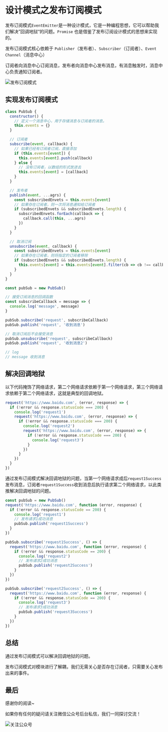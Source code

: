 # 设计模式之发布订阅模式

发布订阅模式`EventEmitter`是一种设计模式，它是一种编程思想，它可以帮助我们解决”回调地狱“的问题。`Promise` 也是借鉴了发布订阅设计模式的思想来实现的。

发布订阅模式核心依赖于 `Publisher`（发布者）、`Subscriber`（订阅者）、`Event Channel`（消息中心）

订阅者向消息中心订阅消息，发布者向消息中心发布消息，有消息触发时，消息中心负责通知订阅者。

![发布订阅模式](/assets/web/event-emitter1.png)

## 实现发布订阅模式

```javascript
class PubSub {
  constructor() {
    // 定义一个消息中心，用于存储消息与订阅者的消息。
    this.events = {}
  }

  // 订阅者
  subscribe(event, callback) {
    // 如果已经有订阅者订阅，直接添加
    if (this.events[event]) {
      this.events[event].push(callback)
    } else {
      // 没有订阅者，以数组的形式放进去
      this.events[event] = [callback]
    }
  }

  // 发布者
  publish(event, ...agrs) {
    const subscribedEnvets = this.events[event]
    // 如果存在订阅者，则一次将消息通知给订阅者
    if (subscribedEnvets && subscribedEnvets.length) {
      subscribedEnvets.forEach(callback => {
        callback.call(this, ...agrs)
      })
    }
  }

  // 取消订阅
  unsubscribe(event, callback) {
    const subscribedEnvets = this.events[event]
    // 如果存在订阅者，则将指定的订阅者移除
    if (subscribedEnvets && subscribedEnvets.length) {
      this.events[event] = this.events[event].filter(cb => cb !== callback)
    }
  }
}
```

```javascript
const pubSub = new PubSub()

// 接受订阅消息的回调函数
const subscribeCallback = message => {
  console.log('message', message)
}

pubSub.subscribe('request', subscribeCallback)
pubSub.publish('request', '收到消息')

// 取消订阅后不会接受消息
pubSub.unsubscribe('request', subscribeCallback)
pubSub.publish('request', '收到消息2')

// log
// message 收到消息
```

## 解决回调地狱

以下代码掩饰了网络请求，第二个网络请求依赖于第一个网络请求，第三个网络请求依赖于第二个网络请求，这就是典型的回调地狱。

```javascript
request('https://www.baidu.com', (error, response) => {
  if (!error && response.statusCode === 200) {
    console.log('request1')
    request('https://www.baidu.com', (error, response) => {
      if (!error && response.statusCode === 200) {
        console.log('request2')
        request('https://www.baidu.com', (error, response) => {
          if (!error && response.statusCode === 200) {
            console.log('request3')
          }
        })
      }
    })
  }
})
```

通过发布订阅模式解决回调地狱的问题，当第一个网络请求成后`request1Success`发布消息，订阅者`request1Success`收到消息后执行请求第二个网络请求，以此类推解决回调地狱的问题。

```javascript
const pubSub = new PubSub()
request('https://www.baidu.com', function (error, response) {
  if (!error && response.statusCode == 200) {
    console.log('request1')
    // 发布请求1成功消息
    pubSub.publish('request1Success')
  }
})

pubSub.subscribe('request1Success', () => {
  request('https://www.baidu.com', function (error, response) {
    if (!error && response.statusCode == 200) {
      console.log('request2')
      // 发布请求2成功消息
      pubSub.publish('request2Success')
    }
  })
})

pubSub.subscribe('request2Success', () => {
  request('https://www.baidu.com', function (error, response) {
    if (!error && response.statusCode == 200) {
      console.log('request3')
      // 发布请求3成功消息
      pubSub.publish('request3Success')
    }
  })
})
```

## 总结

通过发布订阅模式可以解决回调地狱的问题。

发布订阅模式对模块进行了解耦，我们无需关心是否存在订阅者，只需要关心发布出来的事件。

## 最后

感谢你的阅读~

如果你有任何的疑问请关注微信公众号后台私信，我们一同探讨交流！

![关注公众号](/assets/subscription.webp)
